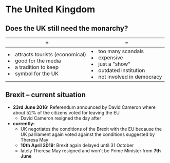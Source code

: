 # The United Kingdom

## Does the UK still need the monarchy?

| + | – |
| --- | --- |
| <li>attracts tourists (economical)</li><li>good for the media</li><li>a tradition to keep</li><li>symbol for the UK</li> | <li>too many scandals</li><li>expensive</li><li>just a "show"</li><li>outdated institution</li><li>not involved in democracy</li> |

## Brexit – current situation

- **23rd June 2016:** Referendum announced by David Cameron where about 52% of the citizens voted for leaving the EU
	- David Cameron resigned the day after
- **currently:**
	- UK negotiates the conditions of the Brexit with the EU because the UK parliament again voted against the conditions suggested by Theresa May
	- **10th April 2019:** Brexit again delayed until 31 October
	- lately Theresa May resigned and won't be Prime Minister from **7th June**
<!--stackedit_data:
eyJoaXN0b3J5IjpbLTU2ODY4ODYxOSwtNTA5NjE1OTczLDc0Mj
Q1OTkzMSw3OTUyMjQwOTcsLTg0MjgxNDY4NV19
-->